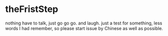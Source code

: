 # theFristStep
nothing have to talk, just go go go.
and laugh.
just a test for something, less words I had remember, so please start issue by Chinese as well as possible.
